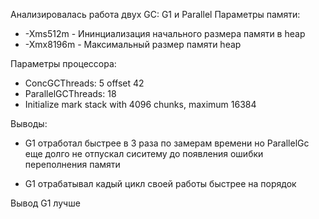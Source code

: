 Анализировалась работа двух GC: G1 и Parallel
Параметры памяти:
  - -Xms512m - Ининциализация начального размера памяти в heap
  - -Xmx8196m - Максимальный размер памяти heap

Параметры процессора:
- ConcGCThreads: 5 offset 42
- ParallelGCThreads: 18
- Initialize mark stack with 4096 chunks, maximum 16384

Выводы:

- G1 отработал быстрее в 3 раза по замерам времени
но ParallelGc еще долго не отпускал сиситему до появления ошибки переполнения памяти

- G1 отрабатывал кадый цикл своей работы быстрее на порядок
 
Вывод G1 лучше